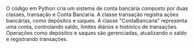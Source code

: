 O código em Python cria um sistema de conta bancária composto por duas classes, transação e Conta Bancaria. A classe transação registra ações bancárias, como depósitos e saques. A classe "ContaBancaria" representa uma conta, controlando saldo, limites diários e histórico de transações. Operações como depósitos e saques são gerenciadas, atualizando o saldo e registrando transações. 
